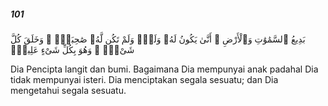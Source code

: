 ##### 101

<span class="ayah">بَدِيعُ ٱلسَّمَٰوَٰتِ وَٱلْأَرْضِ ۖ أَنَّىٰ يَكُونُ لَهُۥ وَلَدٌۭ وَلَمْ تَكُن لَّهُۥ صَٰحِبَةٌۭ ۖ وَخَلَقَ كُلَّ شَىْءٍۢ ۖ وَهُوَ بِكُلِّ شَىْءٍ عَلِيمٌۭ</span>

<span class="ayah_translation">Dia Pencipta langit dan bumi. Bagaimana Dia mempunyai anak padahal Dia tidak mempunyai isteri. Dia menciptakan segala sesuatu; dan Dia mengetahui segala sesuatu.</span>
